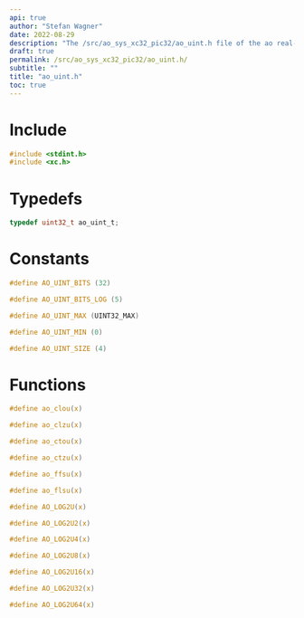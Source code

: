 ```yaml
---
api: true
author: "Stefan Wagner"
date: 2022-08-29
description: "The /src/ao_sys_xc32_pic32/ao_uint.h file of the ao real-time operating system."
draft: true
permalink: /src/ao_sys_xc32_pic32/ao_uint.h/
subtitle: ""
title: "ao_uint.h"
toc: true
---
```


# Include

```c
#include <stdint.h>
#include <xc.h>
```

# Typedefs

```c
typedef uint32_t ao_uint_t;
```

# Constants

```c
#define AO_UINT_BITS (32)
```

```c
#define AO_UINT_BITS_LOG (5)
```

```c
#define AO_UINT_MAX (UINT32_MAX)
```

```c
#define AO_UINT_MIN (0)
```

```c
#define AO_UINT_SIZE (4)
```

# Functions

```c
#define ao_clou(x)
```

```c
#define ao_clzu(x)
```

```c
#define ao_ctou(x)
```

```c
#define ao_ctzu(x)
```

```c
#define ao_ffsu(x)
```

```c
#define ao_flsu(x)
```

```c
#define AO_LOG2U(x)
```

```c
#define AO_LOG2U2(x)
```

```c
#define AO_LOG2U4(x)
```

```c
#define AO_LOG2U8(x)
```

```c
#define AO_LOG2U16(x)
```

```c
#define AO_LOG2U32(x)
```

```c
#define AO_LOG2U64(x)
```

